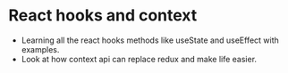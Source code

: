 # React hooks and context

* Learning all the react hooks methods like useState and useEffect with examples.
* Look at how context api can replace redux and make life easier.